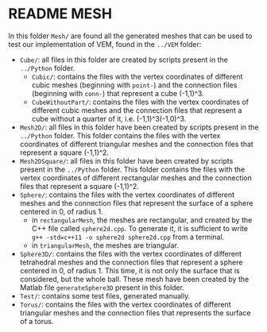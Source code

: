 # README MESH

In this folder `Mesh/` are found all the generated meshes that can be used 
to test our implementation of VEM, found in the `../VEM` folder:
* `Cube/`: all files in this folder are created by scripts present in 
the `../Python` folder.
	* `Cubic/`: contains the files with the vertex coordinates of different 
	cubic meshes (beginning with `point-`) and the connection files (beginning 
	with `conn-`) that represent a cube (-1,1)^3.
	* `CubeWithoutPart/`: contains the files with the vertex coordinates of different 
	cubic meshes and the connection files that represent a cube without 
	a quarter of it, i.e. (-1,1)^3\(-1,0)^3.
* `Mesh2D/`: all files in this folder have been created by scripts present 
in the `../Python` folder. This folder contains the files with the vertex 
coordinates of different triangular meshes and the connection files that 
represent a square (-1,1)^2.
* `Mesh2DSquare/`: all files in this folder have been created by scripts present 
in the `../Python` folder. This folder contains the files with the vertex 
coordinates of different rectangular meshes and the connection files that 
represent a square (-1,1)^2.
* `Sphere/`: contains the files with the vertex coordinates of different 
meshes and the connection files that represent the surface of a 
sphere centered in 0, of radius 1.
	* in `rectangularMesh`, the meshes are rectangular, and created by the
	C++ file called `sphere2d.cpp`. To generate it, it is sufficient to write
	`g++ -std=c++11 -o sphere2d sphere2d.cpp` from a terminal.
	* in `triangularMesh`, the meshes are triangular.
* `Sphere3D/`: contains the files with the vertex coordinates of different 
tetrahedral meshes and the connection files that represent a sphere centered 
in 0, of radius 1. This time, it is not only the surface that is considered, 
but the whole ball. These mesh have been created by the Matlab file 
`generateSphere3D` present in this folder. 
* `Test/`: contains some test files, generated manually.
* `Torus/`: contains the files with the vertex coordinates of different 
triangular meshes and the connection files that represents the surface 
of a torus.
